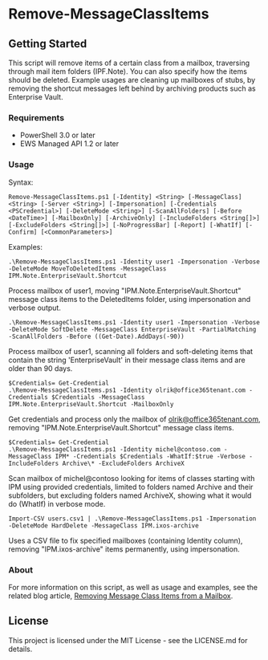 # Remove-MessageClassItems

## Getting Started

This script will remove items of a certain class from a mailbox, traversing through mail 
item folders (IPF.Note). You can also specify how the items should be deleted. Example usages 
are cleaning up mailboxes of stubs, by removing the shortcut messages left behind by archiving 
products such as Enterprise Vault.

### Requirements

* PowerShell 3.0 or later
* EWS Managed API 1.2 or later

### Usage

Syntax:
```
Remove-MessageClassItems.ps1 [-Identity] <String> [-MessageClass] <String> [-Server <String>] [-Impersonation] [-Credentials <PSCredential>] [-DeleteMode <String>] [-ScanAllFolders] [-Before <DateTime>] [-MailboxOnly] [-ArchiveOnly] [-IncludeFolders <String[]>] [-ExcludeFolders <String[]>] [-NoProgressBar] [-Report] [-WhatIf] [-Confirm] [<CommonParameters>]
```

Examples:
```
.\Remove-MessageClassItems.ps1 -Identity user1 -Impersonation -Verbose -DeleteMode MoveToDeletedItems -MessageClass IPM.Note.EnterpriseVault.Shortcut
```
Process mailbox of user1, moving "IPM.Note.EnterpriseVault.Shortcut" message class items to the
DeletedItems folder, using impersonation and verbose output.

```
.\Remove-MessageClassItems.ps1 -Identity user1 -Impersonation -Verbose -DeleteMode SoftDelete -MessageClass EnterpriseVault -PartialMatching -ScanAllFolders -Before ((Get-Date).AddDays(-90))
```
Process mailbox of user1, scanning all folders and soft-deleting items that contain the string 'EnterpriseVault' in their
message class items and are older than 90 days.

```
$Credentials= Get-Credential
.\Remove-MessageClassItems.ps1 -Identity olrik@office365tenant.com -Credentials $Credentials -MessageClass IPM.Note.EnterpriseVault.Shortcut -MailboxOnly
```
Get credentials and process only the mailbox of olrik@office365tenant.com, removing "IPM.Note.EnterpriseVault.Shortcut" message class items.

```
$Credentials= Get-Credential
.\Remove-MessageClassItems.ps1 -Identity michel@contoso.com -MessageClass IPM* -Credentials $Credentials -WhatIf:$true -Verbose -IncludeFolders Archive\* -ExcludeFolders ArchiveX
```
Scan mailbox of michel@contoso looking for items of classes starting with IPM using provided credentials, limited to folders named Archive and their subfolders, but
excluding folders named ArchiveX, showing what it would do (WhatIf) in verbose mode.

```
Import-CSV users.csv1 | .\Remove-MessageClassItems.ps1 -Impersonation -DeleteMode HardDelete -MessageClass IPM.ixos-archive
```
Uses a CSV file to fix specified mailboxes (containing Identity column), removing "IPM.ixos-archive" items permanently, using impersonation.

### About

For more information on this script, as well as usage and examples, see
the related blog article, [Removing Message Class Items from a Mailbox](http://eightwone.com/2013/05/16/removing-messages-by-message-class-from-mailbox/).

## License

This project is licensed under the MIT License - see the LICENSE.md for details.

 